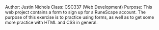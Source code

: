 
Author: Justin Nichols
Class: CSC337 (Web Development)
Purpose: This web project contains a form to sign up for a RuneScape account.
         The purpose of this exercise is to practice using forms, as well as
         to get some more practice with HTML and CSS in general.

